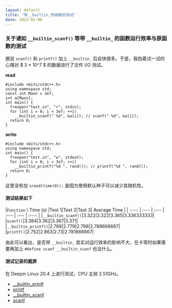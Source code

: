 ```yaml
---
layout: default
title: "带__builtin_的函数的测试"
date: 2022-02-08
---
```

### 关于诸如 `__builtin_scanf()` 等带 `__builtin_` 的函数运行效率与原函数的测试

据说 `scanf()` 和 `printf()` 加上 `__builtin_` 后会快很多。于是，我抱着试一试的心理对 $ 3 * 10^7 $ 的数据进行了文件 I/O 测试。

**read**
```
#include <bits/stdc++.h>
using namespace std;
const int Maxn = 3e7;
int a[Maxn];
int main() {
  freopen("test.in", "r", stdin);
  for (int i = 0; i < 3e7; ++i)
    __builtin_scanf(" %d", &a[i]); // scanf(" %d", &a[i]);
  return 0;
}
```
**write**
```
#include <bits/stdc++.h>
using namespace std;
int main() {
  freopen("test.in", "w", stdout);
  for (int i = 0; i < 3e7; ++i)
    __builtin_printf("%d ", rand()); // printf("%d ", rand());
  return 0;
}
```
这里没有加 `srand(time(0));` 是因为使用默认种子可以减少其随机性。

#### 测试结果如下

|`Function` \ Time (s) |Test 1|Test 2|Test 3| Average Time |
| :---: | :--- | :--- | :--- | :--- | :---: |
|`__builtin_scanf()`|3.322|3.322|3.365|3.336333333|
|`scanf()`|3.384|3.362|3.367|3.371|
|`__builtin_printf()`|2.789|2.779|2.798|2.788666667|
|`printf()`|2.752|2.863|2.73|2.781666667|

由此可以看出，是否带 `__builtin_` 其实对运行效率的影响不大，在卡常时如果需要再加上 `#define scanf __builtin_scanf` 也没什么。

#### 测试记录的截屏

在 Deepin Linux 20.4 上进行测试，CPU 主频 2.51GHz。

- [__builtin_printf](https://github.com/Amazingkenneth/amazingkenneth.github.io/blob/main/images/time%20__builtin_printf.jpg)
- [printf](https://github.com/Amazingkenneth/amazingkenneth.github.io/blob/main/images/time%20printf.jpg)
- [__builtin_scanf](https://github.com/Amazingkenneth/amazingkenneth.github.io/blob/main/images/time%20__builtin_scanf.jpg)
- [scanf](https://github.com/Amazingkenneth/amazingkenneth.github.io/blob/main/images/time%20scanf.jpg)